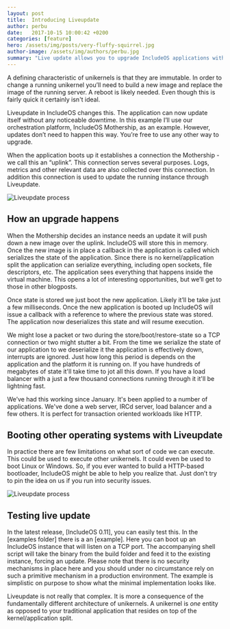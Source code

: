 ```yaml
---
layout: post
title:  Introducing Liveupdate
author: perbu
date:   2017-10-15 10:00:42 +0200
categories: [feature]
hero: /assets/img/posts/very-fluffy-squirrel.jpg
author-image: /assets/img/authors/perbu.jpg
summary: "Live update allows you to upgrade IncludeOS applications without downtime"
---
```


A defining characteristic of unikernels is that they are immutable. In order to change a running unikernel you’ll need to build a new image and replace the image of the running server. A reboot is likely needed. Even though this is fairly quick it certainly isn't ideal.

Liveupdate in IncludeOS changes this. The application can now update itself without any noticeable downtime.  In this example I’ll use our orchestration platform, IncludeOS Mothership, as an example. However, updates don’t need to happen this way. You’re free to use any other way to upgrade.

When the application boots up it establishes a connection the Mothership - we call this an “uplink”. This connection serves several purposes. Logs, metrics and other relevant data are also collected over this connection. In addition this connection is used to update the running instance through Liveupdate. 

![Liveupdate process]({{site-url}}/assets/img/posts/liveupdate.gif)

## How an upgrade happens
When the Mothership decides an instance needs an update it will push down a new image over the uplink. IncludeOS will store this in memory. Once the new image is in place a callback in the application is called which serializes the state of the application. Since there is no kernel/application split the application can serialize everything, including open sockets, file descriptors, etc. The application sees everything that happens inside the virtual machine. This opens a lot of interesting opportunities, but we’ll get to those in other blogposts.

Once state is stored we just boot the new application. Likely it’ll be take just a few milliseconds. Once the new application is booted up IncludeOS will issue a callback with a reference to where the previous state was stored. The application now deserializes this state and will resume execution. 

We might lose a packet or two during the store/boot/restore-state so a TCP connection or two might stutter a bit. From the time we serialize the state of our application to we deserialize it the application is effectively down, interrupts are ignored. Just how long this period is depends on the application and the platform it is running on. If you have hundreds of megabytes of state it'll take time to jot all this down. If you have a load balancer with a just a few thousand connections running through it it'll be lightning fast. 

We’ve had this working since January. It's been applied to a number of applications. We've done a web server, IRCd server, load balancer and a few others. It is perfect for transaction oriented workloads like HTTP. 

## Booting other operating systems with Liveupdate

In practice there are few limitations on what sort of code we can execute. This could be used to execute other unikernels. It could even be used to boot Linux or Windows. So, if you ever wanted to build a HTTP-based bootloader, IncludeOS might be able to help you realize that. Just don’t try to pin the idea on us if you run into security issues.

![Liveupdate process]({{site-url}}/assets/img/posts/liveupdate-terminal.gif)


## Testing live update

In the latest release, [IncludeOS 0.11], you can easily test this. In the [examples folder] there is a an [example]. Here you can boot up an IncludeOS instance that will listen on a TCP port. The accompanying shell script will take the binary from the build folder and feed it to the existing instance, forcing an update. Please note that there is no security mechanisms in place here and you should under no circumstance rely on such a primitive mechanism in a production environment. The example is simplistic on purpose to show what the minimal implementation looks like.

Liveupdate is not really that complex. It is more a consequence of the fundamentally different architecture of unikernels. A unikernel is _one_ entity as opposed to your traditional application that resides on top of the kernel/application split.


